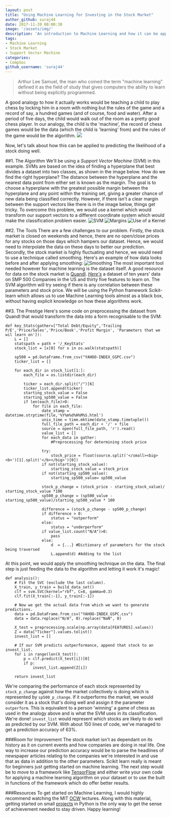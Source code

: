 ```yaml
---
layout: post
title: "Using Machine Learning for Investing in the Stock Market"
author_github: suraj44
date: 2017-11-20 00:00:30
image: '/assets/img/'
description: 'An introduction to Machine Learning and how it can be applied to the stock market'
tags:
- Machine Learning
- Stock Market
- Support Vector Machine
categories:
- CompSoc
github_username: 'suraj44'
---
```


>Arthur Lee Samuel, the man who coined the term "machine learning" defined it as the field of
study that gives computers the ability to learn without being explicitly programmed. 

A good analogy to how it actually works would be teaching a child to play chess by locking him in a room with nothing but the rules of the game and a record of say, a hundred games (and of course, food and water). After a period of five days, the child would walk out of the room as a pretty good chess player. In our analogy, the child is the 'machine', the record of chess games would be the data (which the child is 'learning' from) and the rules of the game would be the algorithm.
![](https://i.imgur.com/VG0it3w.png)

Now, let's talk about how this can be applied to predicting the likelihood of a stock doing well.


##1. The Algorithm
We'll be using a *Support Vector Machine* (SVM) in this example. SVMs are based on the idea of finding a hyperplane that best divides a dataset into two classes, as shown in the image below. How do we find the right hyperplane? The distance between the hyperplane and the nearest data point from either set is known as the margin. The goal is to choose a hyperplane with the greatest possible margin between the hyperplane and any point within the training set, giving a greater chance of new data being classified correctly. However, if there isn't a clear margin between the support vectors like there is in the image below, things get tricky. To overcome this problem, we would use a kernel which would transform our support vectors to a different coordinate system which would make the classification problem easier. 
![SVM](http://blog.aylien.com/wp-content/uploads/2016/06/tumblr_inline_o9aa8dYRkB1u37g00_540.png) ![Margins](http://blog.aylien.com/wp-content/uploads/2016/06/tumblr_inline_o9aa9nH3WQ1u37g00_540.png) ![Use of a Kernel](http://blog.aylien.com/wp-content/uploads/2016/06/tumblr_inline_o9aabehtqP1u37g00_540.png)

##2. The Tools
There are a few challenges to our problem. Firstly, the stock market is closed on weekends and hence, there are no open/close prices for any stocks on those days which hampers our dataset. Hence, we would need to interpolate the data on these days to better our prediction. Secondly, the stock market is highly fluctuating and hence, we would need to use a technique called smoothing. Here's an example of how data looks before and after applying smoothing: 
![Smoothing](https://i.imgur.com/tJSnvVq.png)
The most important tool needed however for machine learning is the dataset itself. A good resource for data on the stock market is [Quandl](https://www.quandl.com/product/WIKIP/WIKI/PRICES-Quandl-End-Of-Day-Stocks-Info). [*Here's*](https://raw.githubusercontent.com/michaelgu95/machine-learning-stocks/master/YAHOO-INDEX_GSPC.csv) a dataset of ten years' data on SMP 500 Companies in the US and thirty five features to learn on. The SVM algorithm will try seeing if there is any correlation between these parameters and stock price.  We will be using the Python framework Scikit-learn which allows us to use Machine Learning tools almost as a black box, without having explicit knowledge on how these algorithms work.


##3. The Prestige
Here's some code on preprocessing the dataset from Quandl that would transform the data into a form recognisable to the SVM:




    def key_Stats(gather=["Total Debt/Equity",'Trailing P/E','Price/Sales','Price/Book','Profit Margin', 'Parameters that we wil learn on']):
	    L = []
	    statspath = path + '/_KeyStats'
	    stock_list = [x[0] for x in os.walk(statspath)]
     	
	    sp500 = pd.DataFrame.from_csv("YAHOO-INDEX_GSPC.csv")
	    ticker_list = []
     	
	    for each_dir in stock_list[1:]:
     		each_file = os.listdir(each_dir)
     		
     		ticker = each_dir.split("/")[6]
     		ticker_list.append(ticker)
     		starting_stock_value = False
     		starting_sp500_value = False
     		if len(each_file)>0:
     			for file in each_file:
     				date_stamp = datetime.strptime(file,'%Y%m%d%H%M%S.html')
     				unix_time = time.mktime(date_stamp.timetuple())
     				full_file_path = each_dir + '/' + file 
     				source = open(full_file_path, 'r').read()
				    value_list = []
				    for each_data in gather:
					    #Preprocessing for determining stock price
				
				    try:
					    stock_price = float(source.split('</small><big><b>')[1].split('</b></big>')[0])
				    if not(starting_stock_value):
					    starting_stock_value = stock_price
				    if not(starting_sp500_value):
					    starting_sp500_value= sp500_value

				    stock_p_change = (stock_price - starting_stock_value)/ starting_stock_value *100
				    sp500_p_change = (sp500_value - starting_sp500_value)/starting_sp500_value * 100

				    difference = (stock_p_change - sp500_p_change)
				    if difference > 0:
					    status = "outperform"
				    else:
					    status = "underperform"
				    if value_list.count("N/A")>0:
					    pass
				    else:
					    d  = {...} #Dictionary of parameters for the stock being traversed 
					    L.append(d) #Adding to the list 
				
 	


At this point, we would apply the smoothing technique on the data. The final step is just feeding the data to the algorithm and letting it work it's magic!


    def analysis():
        # Fit the SVC (exclude the last column).
        X_train, y_train = build_data_set()
        clf = svm.SVC(kernel="rbf", C=8, gamma=0.3)
        clf.fit(X_train[:-1], y_train[:-1])

        # Now we get the actual data from which we want to generate predictions.
        data = pd.DataFrame.from_csv("YAHOO-INDEX_GSPC.csv")
        data = data.replace("N/A", 0).replace("NaN", 0)

        X_test = preprocessing.scale(np.array(data[FEATURES].values))
        Z = data["Ticker"].values.tolist()
        invest_list = []

        # If our SVM predicts outperformance, append that stock to an invest_list.
        for i in range(len(X_test)):
            p = clf.predict(X_test[i])[0]
            if p:
                invest_list.append(Z[i])

        return invest_list

We're comparing the performance of each stock represented by  `stock_p_change` against how the market collectively is doing which is represented by `sp500_p_change`. If it outperforms the market, we would consider it as a stock that's doing well and assign it the parameter `outperform`. This is equivalent to a person 'winning' a game of chess as used in the analogy above and is what the SVM uses in its classification. 
We're done! `invest_list` would represent which stocks are likely to do well as predicted by our SVM. With about 150 lines of code, we've managed to get a prediction accuracy of 63%.

###Room for Improvement
The stock market isn't as dependant on its history as it on current events and how companies are doing in real life. One way to increase our prediction accuracy would be to parse the headlines of newspaper articles relating to the companies we're interested in and use that as data in addition to the other parameters. Scikit learn really is meant for beginners just getting started on machine learning. The next step would be to move to a framework like [TensorFlow](https://www.tensorflow.org/) and either write your own code for applying a machine learning algorithm on your dataset or to use the built in functions of the framework which do offer better results.

###Resources
To get started on Machine Learning, I would highly recommend watching the MIT [OCW](https://www.youtube.com/watch?v=TjZBTDzGeGg&list=PLUl4u3cNGP63gFHB6xb-kVBiQHYe_4hSi) lectures. Along with this material, getting started on small [projects](https://elitedatascience.com/machine-learning-projects-for-beginners) in Python is the only way to get the sense of achievement needed to stay driven. Happy learning!

